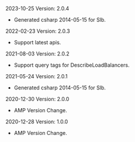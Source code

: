 2023-10-25 Version: 2.0.4
- Generated csharp 2014-05-15 for Slb.

2022-02-23 Version: 2.0.3
- Support latest apis.

2021-08-03 Version: 2.0.2
- Support query tags for DescribeLoadBalancers.

2021-05-24 Version: 2.0.1
- Generated csharp 2014-05-15 for Slb.

2020-12-30 Version: 2.0.0
- AMP Version Change.

2020-12-28 Version: 1.0.0
- AMP Version Change.

